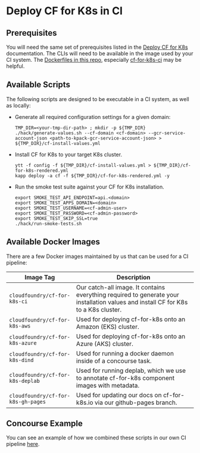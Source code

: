 # Deploy CF for K8s in CI

## Prerequisites

You will need the same set of prerequisites listed in the [Deploy CF for K8s](deploy.md#prerequisites) documentation. The CLIs will need to be available in the image used by your CI system. The [Dockerfiles in this repo](https://github.com/cloudfoundry/cf-for-k8s/tree/main/ci/dockerfiles), especially [cf-for-k8s-ci](https://github.com/cloudfoundry/cf-for-k8s/blob/main/ci/dockerfiles/cf-for-k8s-ci/Dockerfile) may be helpful.

## Available Scripts

The following scripts are designed to be executable in a CI system, as well as locally:

- Generate all required configuration settings for a given domain:

  ```console
  TMP_DIR=<your-tmp-dir-path> ; mkdir -p ${TMP_DIR}
  ./hack/generate-values.sh --cf-domain <cf-domain> --gcr-service-account-json <path-to-kpack-gcr-service-account-json> > ${TMP_DIR}/cf-install-values.yml
  ```

- Install CF for K8s to your target K8s cluster.

  ```console
  ytt -f config -f ${TMP_DIR}/cf-install-values.yml > ${TMP_DIR}/cf-for-k8s-rendered.yml
  kapp deploy -a cf -f ${TMP_DIR}/cf-for-k8s-rendered.yml -y
  ```

- Run the smoke test suite against your CF for K8s installation.

   ```console
   export SMOKE_TEST_API_ENDPOINT=api.<domain>
   export SMOKE_TEST_APPS_DOMAIN=<domain>
   export SMOKE_TEST_USERNAME=<cf-admin-user>
   export SMOKE_TEST_PASSWORD=<cf-admin-password>
   export SMOKE_TEST_SKIP_SSL=true
   ./hack/run-smoke-tests.sh
   ```

## Available Docker Images

There are a few Docker images maintained by us that can be used for a CI pipeline:

| Image Tag | Description |
|---|----|
| `cloudfoundry/cf-for-k8s-ci` | Our catch-all image. It contains everything required to generate your installation values and install CF for K8s to a K8s cluster. |
| `cloudfoundry/cf-for-k8s-aws` | Used for deploying cf-for-k8s onto an Amazon (EKS) cluster. |
| `cloudfoundry/cf-for-k8s-azure` | Used for deploying cf-for-k8s onto an Azure (AKS) cluster. |
| `cloudfoundry/cf-for-k8s-dind` | Used for running a docker daemon inside of a concourse task. |
| `cloudfoundry/cf-for-k8s-deplab` | Used for running deplab, which we use to annotate cf-for-k8s component images with metadata. |
| `cloudfoundry/cf-for-k8s-gh-pages` | Used for updating our docs on cf-for-k8s.io via our github-pages branch. |

## Concourse Example

You can see an example of how we combined these scripts in our own CI pipeline [here](../ci/pipelines/cf-for-k8s.yml).
